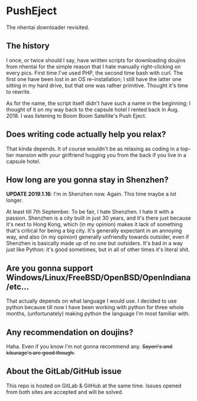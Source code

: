 # PushEject
The nhentai downloader revisited.

## The history
I once, or twice should I say, have written scripts for downloading doujins
from nhentai for the simple reason that I hate manually right-clicking on
every pics. First time I've used PHP, the second time bash with curl. The
first one have been lost in an OS re-installation; I still have the latter
one sitting in my hard drive, but that one was rather primitive. Thought it's
time to rewrite.

As for the name, the script itself didn't have such a name in the beginning;
I thought of it on my way back to the capsule hotel I rented back in Aug. 2018.
I was listening to Boom Boom Satellite's Push Eject.

## Does writing code actually help you relax?
That kinda depends. It of course wouldn't be as relaxing as coding in a top-tier
mansion with your girlfriend hugging you from the back if you live in a capsule
hotel.

## How long are you gonna stay in Shenzhen?
**UPDATE 2019.1.16**: I'm in Shenzhen now. Again. This time maybe a *lot* longer.

At least till 7th September. To be fair, I hate Shenzhen. I hate it with a
passion. Shenzhen is a city built in just 30 years, and it's there just
because it's next to Hong Kong, which (in my opinion) makes it lack of
something that's critical for being a big city. It's generally expectant
in an annoying way, and also (in my opinion) generally unfriendly towards
outsider, even if Shenzhen is basically made up of no one but outsiders.
It's bad in a way just like Python: it's good sometimes, but in all of other
times it's literal shit.

## Are you gonna support Windows/Linux/FreeBSD/OpenBSD/OpenIndiana/etc...
That actually depends on what language I would use. I decided to use python
because till now I have been working with python for three whole months,
(unfortunately) making python the language I'm most familiar with.

## Any recommendation on doujins?
Haha. Even if you know I'm not gonna recommend any. <del>Sayori's and kikurage's
are good though.</del>

## About the GitLab/GitHub issue
This repo is hosted on GitLab & GitHub at the same time. Issues opened from
both sites are accepted and will be solved.
